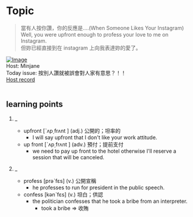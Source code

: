 # Topic

> 當有人按你讚，你的反應是....(When Someone Likes Your Instagram) <br>
> Well, you were upfront enough to profess your love to me on Instagram. <br>
> 但妳已經直接到在 instagram 上向我表達妳的愛了。 <br>

[![Image](https://cdn.voicetube.com/assets/thumbnails/eFeRYCRzL98.jpg)](https://www.youtube.com/embed/eFeRYCRzL98?rel=0&showinfo=0&cc_load_policy=0&controls=1&autoplay=1&iv_load_policy=3&playsinline=1&wmode=transparent&start=49&end=53&enablejsapi=1&origin=https://tw.voicetube.com&widgetid=1)<br>
Host: Minjane
<br>Today issue: 按別人讚就被誤會對人家有意思？！！
<br>
[Host record](https://cdn.voicetube.com/everyday_records/4887/1605600705.mp3)
<br><br>
## learning points
1. _
	* upfront [ˋʌp͵frʌnt  ] (adj.) 公開的；坦率的
		- I will say upfront that I don't like your work attitude.
	* up front [ˋʌp͵frʌnt  ] (adv.) 預付；提前支付
		- we need to pay up front to the hotel otherwise I'll reserve a session that will be canceled.

2. _
	* profess [prəˋfɛs] (v.) 公開宣稱
		- he professes to run for president in the public speech.
	* confess  [kənˋfɛs] (v.) 坦白；供認
		- the politician confesses that he took a bribe from an interpreter.
			+ took a bribe => 收賄
